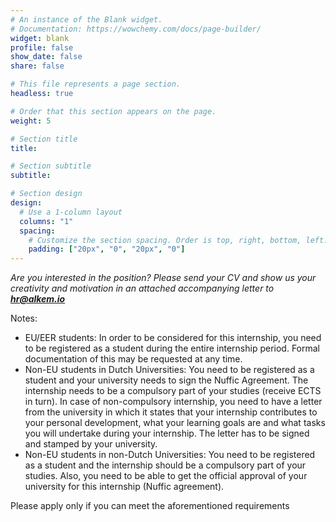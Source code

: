 ```yaml
---
# An instance of the Blank widget.
# Documentation: https://wowchemy.com/docs/page-builder/
widget: blank
profile: false
show_date: false
share: false

# This file represents a page section.
headless: true

# Order that this section appears on the page.
weight: 5

# Section title
title: 

# Section subtitle
subtitle: 

# Section design
design:
  # Use a 1-column layout
  columns: "1"
  spacing:
    # Customize the section spacing. Order is top, right, bottom, left.
    padding: ["20px", "0", "20px", "0"]
---
```

 
 <i>Are you interested in the position? Please send your CV and show us your creativity and motivation in an attached accompanying letter to <b>hr@alkem.io</b></i>


Notes: 
* EU/EER students: In order to be considered for this internship, you need to be registered as a student during the entire internship period. Formal documentation of this may be requested at any time. 
* Non-EU students in Dutch Universities: You need to be registered as a student and your university needs to sign the Nuffic Agreement. The internship needs to be a compulsory part of your studies (receive ECTS in turn). In case of non-compulsory internship, you need to have a letter from the university in which it states that your internship contributes to your personal development, what your learning goals are and what tasks you will undertake during your internship. The letter has to be signed and stamped by your university. 
* Non-EU students in non-Dutch Universities: You need to be registered as a student and the internship should be a compulsory part of your studies. Also, you need to be able to get the official approval of your university for this internship (Nuffic agreement). 

Please apply only if you can meet the aforementioned requirements 